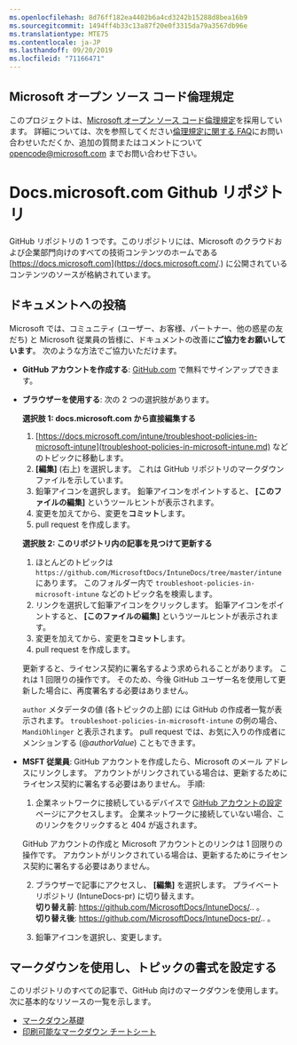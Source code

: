 ```yaml
---
ms.openlocfilehash: 8d76ff182ea4402b6a4cd3242b15288d8bea16b9
ms.sourcegitcommit: 1494ff4b33c13a87f20e0f3315da79a3567db96e
ms.translationtype: MTE75
ms.contentlocale: ja-JP
ms.lasthandoff: 09/20/2019
ms.locfileid: "71166471"
---
```

## <a name="microsoft-open-source-code-of-conduct"></a>Microsoft オープン ソース コード倫理規定

このプロジェクトは、[Microsoft オープン ソース コード倫理規定](https://opensource.microsoft.com/codeofconduct/)を採用しています。
詳細については、次を参照してください[倫理規定に関する FAQ](https://opensource.microsoft.com/codeofconduct/faq/)にお問い合わせいただくか、追加の質問またはコメントについて [opencode@microsoft.com](mailto:opencode@microsoft.com) までお問い合わせ下さい。

# <a name="docsmicrosoftcom-github-repository"></a>Docs.microsoft.com Github リポジトリ

GitHub リポジトリの 1 つです。このリポジトリには、Microsoft のクラウドおよび企業部門向けのすべての技術コンテンツのホームである [https://docs.microsoft.com](https://docs.microsoft.com/.) に公開されているコンテンツのソースが格納されています。

## <a name="contribute-to-your-documentation"></a>ドキュメントへの投稿
Microsoft では、コミュニティ (ユーザー、お客様、パートナー、他の惑星の友だち) と Microsoft 従業員の皆様に、ドキュメントの改善に**ご協力をお願いしています**。 次のような方法でご協力いただけます。

* **GitHub アカウントを作成する**: [GitHub.com](https://www.github.com) で無料でサインアップできます。

* **ブラウザーを使用する**: 次の 2 つの選択肢があります。 

    **選択肢 1: docs.microsoft.com から直接編集する**  
    1. [https://docs.microsoft.com/intune/troubleshoot-policies-in-microsoft-intune](troubleshoot-policies-in-microsoft-intune.md) などのトピックに移動します。 
    2. **[編集]** (右上) を選択します。 これは GitHub リポジトリのマークダウン ファイルを示しています。
    3. 鉛筆アイコンを選択します。 鉛筆アイコンをポイントすると、 **[このファイルの編集]** というツールヒントが表示されます。 
    4. 変更を加えてから、変更を**コミット**します。 
    5. pull request を作成します。
    
    **選択肢 2: このリポジトリ内の記事を見つけて更新する**  
    1. ほとんどのトピックは `https://github.com/MicrosoftDocs/IntuneDocs/tree/master/intune` にあります。 このフォルダー内で `troubleshoot-policies-in-microsoft-intune` などのトピック名を検索します。 
    2. リンクを選択して鉛筆アイコンをクリックします。 鉛筆アイコンをポイントすると、 **[このファイルの編集]** というツールヒントが表示されます。 
    3. 変更を加えてから、変更を**コミット**します。 
    4. pull request を作成します。 

  更新すると、ライセンス契約に署名するよう求められることがあります。 これは 1 回限りの操作です。 そのため、今後 GitHub ユーザー名を使用して更新した場合に、再度署名する必要はありません。 
  
  `author` メタデータの値 (各トピックの上部) には GitHub の作成者一覧が表示されます。 `troubleshoot-policies-in-microsoft-intune` の例の場合、`MandiOhlinger` と表示されます。 pull request では、お気に入りの作成者にメンションする (@*authorValue*) こともできます。
  
* **MSFT 従業員**: GitHub アカウントを作成したら、Microsoft のメール アドレスにリンクします。 アカウントがリンクされている場合は、更新するためにライセンス契約に署名する必要はありません。 手順:

  1. 企業ネットワークに接続しているデバイスで [GitHub アカウントの設定](https://review.docs.microsoft.com/en-us/help/contribute/contribute-get-started-setup-github?branch=master)ページにアクセスします。 企業ネットワークに接続していない場合、このリンクをクリックすると 404 が返されます。
  
    GitHub アカウントの作成と Microsoft アカウントとのリンクは 1 回限りの操作です。 アカウントがリンクされている場合は、更新するためにライセンス契約に署名する必要はありません。 

  2. ブラウザーで記事にアクセスし、 **[編集]** を選択します。 プライベート リポジトリ (IntuneDocs-pr) に切り替えます。  
    **切り替え前**: https://github.com/MicrosoftDocs/IntuneDocs/.. 。  
    **切り替え後**: https://github.com/MicrosoftDocs/IntuneDocs-pr/.. 。
  
  3. 鉛筆アイコンを選択し、変更します。 

## <a name="use-markdown-to-format-your-topic"></a>マークダウンを使用し、トピックの書式を設定する
このリポジトリのすべての記事で、GitHub 向けのマークダウンを使用します。 次に基本的なリソースの一覧を示します。

* [マークダウン基礎](https://help.github.com/articles/basic-writing-and-formatting-syntax/)
* [印刷可能なマークダウン チートシート](https://guides.github.com/pdfs/markdown-cheatsheet-online.pdf)

